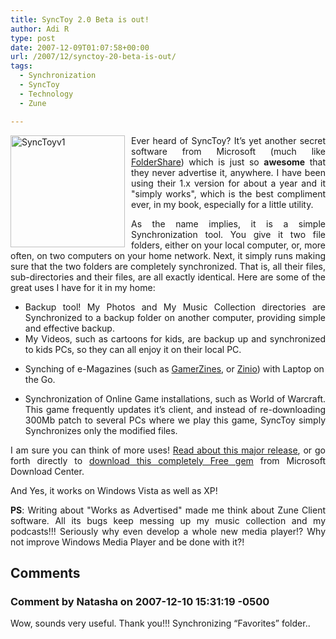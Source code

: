 ```yaml
---
title: SyncToy 2.0 Beta is out!
author: Adi R
type: post
date: 2007-12-09T01:07:58+00:00
url: /2007/12/synctoy-20-beta-is-out/
tags:
  - Synchronization
  - SyncToy
  - Technology
  - Zune

---
```

<p align="justify">
  <a href="https://i0.wp.com/www.adir1.com//uploads/2007/12/synctoyv1.jpg" target="_blank"><img style="border-top-width: 0px; border-left-width: 0px; border-bottom-width: 0px; margin: 0px 10px 0px 0px; border-right-width: 0px" height="179" alt="SyncToyv1" src="https://i0.wp.com/www.adir1.com//uploads/2007/12/synctoyv1-thumb.jpg?resize=183%2C179" width="183" align="left" border="0" data-recalc-dims="1" /></a> Ever heard of SyncToy? It&#8217;s yet another secret software from Microsoft (much like <a href="http://www.foldershare.com" target="_blank">FolderShare</a>) which is just so <strong>awesome</strong> that they never advertise it, anywhere. I have been using their 1.x version for about a year and it "simply works", which is the best compliment ever, in my book, especially for a little utility.
</p>

<p align="justify">
  As the name implies, it is a simple Synchronization tool. You give it two file folders, either on your local computer, or, more often, on two computers on your home network. Next, it simply runs making sure that the two folders are completely synchronized. That is, all their files, sub-directories and their files, are all exactly identical. Here are some of the great uses I have for it in my home:
</p>

  * <div align="justify">
      Backup tool! My Photos and My Music Collection directories are Synchronized to a backup folder on another computer, providing simple and effective backup.
    </div>

  * <div align="justify">
      My Videos, such as cartoons for kids, are backup up and synchronized to kids PCs, so they can all enjoy it on their local PC.
    </div>

  * Synching of e-Magazines (such as <a href="http://www.gamerzines.com/" target="_blank">GamerZines</a>, or <a href="http://www.zinio.com/" target="_blank">Zinio</a>) with Laptop on the Go. 
  * <div align="justify">
      Synchronization of Online Game installations, such as World of Warcraft. This game frequently updates it&#8217;s client, and instead of re-downloading 300Mb patch to several PCs where we play this game, SyncToy simply Synchronizes only the modified files.
    </div>

<p align="justify">
  I am sure you can think of more uses! <a href="http://www.microsoft.com/prophoto/downloads/synctoybeta.aspx" target="_blank">Read about this major release</a>, or go forth directly to <a href="http://www.microsoft.com/downloads/details.aspx?FamilyID=c26efa36-98e0-4ee9-a7c5-98d0592d8c52&DisplayLang=en" target="_blank">download this completely Free gem</a> from Microsoft Download Center.
</p>

And Yes, it works on Windows Vista as well as XP!

<p align="justify">
  <strong>PS</strong>: Writing about "Works as Advertised" made me think about Zune Client software. All its bugs keep messing up my music collection and my podcasts!!! Seriously why even develop a whole new media player!? Why not improve Windows Media Player and be done with it?!
</p>

## Comments

### Comment by Natasha on 2007-12-10 15:31:19 -0500
Wow, sounds very useful. Thank you!!! Synchronizing &#8220;Favorites&#8221; folder..